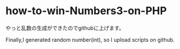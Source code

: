 # how-to-win-Numbers3-on-PHP

やっと乱数の生成ができたのでgithubに上げます。

Finally,I generated random number(int), so I upload scripts on github.
